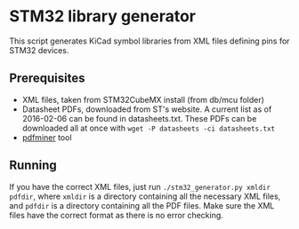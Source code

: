 # STM32 library generator

This script generates KiCad symbol libraries from XML files defining pins for
STM32 devices.

## Prerequisites

* XML files, taken from STM32CubeMX install (from db/mcu folder)
* Datasheet PDFs, downloaded from ST's website.  A current list as of
  2016-02-06 can be found in datasheets.txt.  These PDFs can be downloaded all
  at once with `wget -P datasheets -ci datasheets.txt`
* [pdfminer](https://github.com/euske/pdfminer) tool

## Running

If you have the correct XML files, just run
`./stm32_generator.py xmldir pdfdir`, where `xmldir` is a directory containing
all the necessary XML files, and `pdfdir` is a directory containing all the PDF
files.  Make sure the XML files have the correct format as there is no error
checking.
